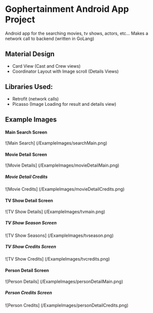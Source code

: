# Gophertainment Android App Project
Android app for the searching movies, tv shows, actors, etc...
Makes a network call to backend (written in GoLang)

## Material Design
- Card View (Cast and Crew views)
- Coordinator Layout with Image scroll (Details Views)


## Libraries Used:
- Retrofit (network calls)
- Picasso (Image Loading for result and details view)


## Example Images
#### Main Search Screen
![Main Search] (/ExampleImages/searchMain.png)

#### Movie Detail Screen
![Movie Details] (/ExampleImages/movieDetailMain.png)

##### Movie Detail Credits
![Movie Credits] (/ExampleImages/movieDetailCredits.png)

#### TV Show Detail Screen
![TV Show Details] (/ExampleImages/tvmain.png)

##### TV Show Season Screen
![TV Show Seasons] (/ExampleImages/tvseason.png)

##### TV Show Credits Screen
![TV Show Credits] (/ExampleImages/tvcredits.png)

#### Person Detail Screen
![Person Details] (/ExampleImages/personDetailMain.png)

##### Person Credits Screen
![Person Credits] (/ExampleImages/personDetailCredits.png)
